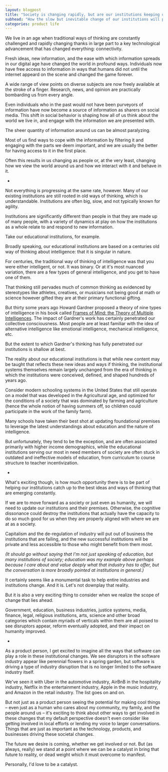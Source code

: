 ```yaml
---
layout: blogpost
title: "Society is changing rapidly, but are our institutions keeping up?"
subhead: "How the slow but inevitable change of our institutions will present new opportunities for new disruptors to emerge."
categories: product life
---
```


We live in an age when traditional ways of thinking are constantly challenged and rapidly changing thanks in large part to a key technological advancement that has changed everything: connectivity.

Fresh ideas, new information, and the ease with which information spreads in our digital age have changed the world in profound ways. Individuals now have free access to information in ways that humans did not until the internet appeard on the scene and changed the game forever. 

A wide range of view points on diverse subjects are now freely available at the stroke of a finger. Research, news, and opinion are practically bombarding us from every angle. 

Even individuals who in the past would not have been purveyors of information have now become a source of information as sharers on social media. This shift in social behavior is shaping how all of us think about the world we live in, and engage with the information we are presented with.

The sheer quantity of information around us can be almost paralyzing.

Most of us find ways to cope with the information by filtering it and engaging with the parts we deem important, and we are usually the better for having access to it in the first place. 

Often this results in us changing as people or, at the very least, changing how we view the world around us and how we interact with it and behave in it.

-

Not everything is progressing at the same rate, however. Many of our existing institutions are still rooted in old ways of thinking, which is understandable. Institutions are often big, slow, and not typically known for agility.

Institutions are significantly different than people in that they are made up of many people, with a variety of dynamics at play on how the institutions as a whole relate to and respond to new information.

Take our educational institutions, for example.

Broadly speaking, our educational institutions are based on a centuries old way of thinking about intelligence: that it is singular in nature.

For centuries, the traditional way of thinking of intelligence was that you were either intelligent, or not. It was binary. Or at it's most nuanced variation, there are a few types of general intelligence, and you get to have one of them.

That thinking still pervades much of common thinking as evidenced by stereotypes like athletes, creatives, or musicians not being good at math or science however gifted they are at their primary functional gifting.

But thirty some years ago Howard Gardner proposed a theory of nine types of intelligence in his book called [Frames of Mind: the Theory of Multiple Intelligences](https://www.amazon.com/Frames-Mind-Theory-Multiple-Intelligences/dp/0465024335). The impact of Gardner's work has certainly penetrated our collective consciousness. Most people are at least familiar with the idea of alternative intelligence like emotional intelligence, mechanical intelligence, etc.

But the extent to which Gardner's thinking has fully penetrated our institutions is shallow at best.

The reality about our educational institutions is that while new content may be taught that reflects these new ideas and ways if thinking, the institutional systems themselves remain largely unchanged from the era of thinking in which the institutions were conceived, defined, and shaped hundreds of years ago.

Consider modern schooling systems in the United States that still operate on a model that was developed in the Agricultural age, and optimized for the conditions of a society that was dominated by farming and agriculture (hence the whole notion of having summers off, so children could participate in the work of the family farm).

Many schools have taken their best shot at updating foundational premises to leverage the latest understandings about education and the nature of intelligence.

But unfortunately, they tend to be the exception, and are often associated primarily with higher income demographics, while the educational institutions serving our most in need members of society are often stuck in outdated and ineffective models of education, from curriculum to course structure to teacher incentivization.

-

What's exciting though, is how much opportunity there is to be part of helping our institutions catch up to the best ideas and ways of thinking that are emerging constantly.

If we are to move forward as a society or just even as humanity, we will need to update our institutions and their premises. Otherwise, the cognitive dissonance could destroy the institutions that actually have the capacity to do so much good for us when they are properly aligned with where we are at as a society.

Capitalism and the de-regulation of industry will put out of business the institutions that are failing, and the new successful institutions will be private and less accessible to those who might benefit from them most.

*(It should go without saying that I'm not just speaking of education, but many institutions of society; education was my example above perhaps because I care about and value deeply what that industry has to offer, but the conversation is more broadly pointed at institutions in general.)*

It certainly seems like a monumental task to help entire industries and institutions change. And it is. Let's not downplay that reality.

But it is also a very exciting thing to consider when we realize the scope of change that lies ahead.

Government, education, business industries, justice systems, media, finance, legal, religious institutions, arts, science and other broad categories which contain myriads of verticals within them are all poised to see disruptors appear, reform eventually adopted, and their impact on humanity improved.

-

As a product person, I get excited to imagine all the ways that software can play a role in these institutional changes. We see disruptors in the software industry appear like perennial flowers in a spring garden, but software is driving a type of industry disruption that is no longer limited to the software industry itself.

We've seen it with Uber in the automotive industry, AirBnB in the hospitality industry, Netflix in the entertainment industry, Apple in the music industry, and Amazon in the retail industry. The list goes on and on.

But not just as a product person seeing the potential for making cool things – even just as a human who cares about my community, my family, and the people around us – it's exciting to think about other ways to get involved in these changes that my default perspective doesn't even consider like getting involved in local efforts or lending my voice to larger conversations. Things that are just as important as the technology, products, and businesses driving these societal changes.

The future we desire is coming, whether we get involved or not. But (as always, really) we stand at a point where we can be a catalyst in bring that future to reality, or dead weight which it must overcome to manifest.

Personally, I'd love to be a catalyst.

